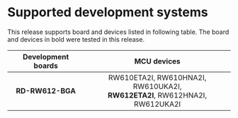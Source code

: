 # Supported development systems

This release supports board and devices listed in following table. The board and devices in bold were tested in this release.

|Development boards|MCU devices|
|:--:              |:--:       |
|**RD-RW612-BGA**|RW610ETA2I, RW610HNA2I, RW610UKA2I,<br> **RW612ETA2I**, RW612HNA2I, RW612UKA2I<br>|
